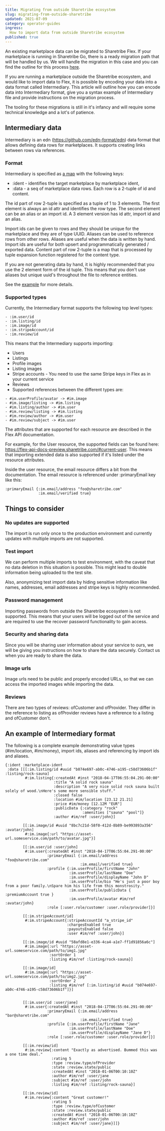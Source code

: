 ```yaml
---
title: Migrating from outside Sharetribe ecosystem
slug: migrating-from-outside-sharetribe
updated: 2021-07-09
category: operator-guides
ingress:
  How to import data from outside Sharetribe ecosystem
published: true
---
```


An existing marketplace data can be migrated to Sharetribe Flex. If your marketplace is running in Sharetribe Go, there is a ready migration path that will be handled by us. We will handle the migration in this case and you can find the outline for this process [here](https://www.sharetribe.com/docs/operator-guides/go-to-flex-migration/).

If you are running a marketplace outside the Sharetribe ecosystem, and would like to import data to Flex, it is possible by encoding your data into a data format called Intermediary. This article will outline how you can encode data into Intermediary format, give you a syntax example of Intermediary file and provide instructions on the migration process.

The tooling for these migrations is still in it's infancy and will require some technical knowledge and a lot's of patience.

## Intermediary data

Intermediary is an edn (https://github.com/edn-format/edn) data format that allows defining data rows for marketplaces. It supports creating links between rows via references.

### Format
Intermediary is specified as [a map](https://clojure.org/reference/data_structures#Maps) with the following keys:

- :ident - identifies the target marketplace by marketplace ident,
- :data - a seq of marketplace data rows. Each row is a 2-tuple of id and content.

The id part of row 2-tuple is specified as a tuple of 1 to 3 elements. The first element is always an id attr and identifies the row type. The second element can be an alias or an import id. A 3 element version has id attr, import id and an alias.

Import ids can be given to rows and they should be unique for the marketplace and they are of type UUID. Aliases can be used to reference rows from other rows. Aliases are useful when the data is written by hand. Import ids are useful for both upsert and programmatically generated / exported data. Content part of row 2-tuple is a map that is processed by tuple expansion function registered for the content type.

If you are not generating data by hand, it is highly recommended that you use the 2 element form of the id tuple. This means that you don't use aliases but unique uuid's throughout the file to reference entities. 

See the [example](#an-example-of-intermediary-format) for more details.

### Supported types

Currently, the Intermediary format supports the following top level types:

```
- :im.user/id
- :im.listing/id
- :im.image/id
- :im.stripeAccount/id
- :im.review/id
```

This means that the Intermediary supports importing:

- Users
- Listings
- Profile images
- Listing images
- Stripe accounts - You need to use the same Stripe keys in Flex as in your current service
- Reviews
- Supported references between the different types are:

```
- #im.userProfile/avatar -> #im.image
- #im.image/listing -> #im.listing
- #im.listing/author -> #im.user
- #im.review/listing -> #im.listing
- #im.review/author -> #im.user
- #im.review/subject -> #im.user
```

The attributes that are supported for each resource are described in the Flex API documentation.

For example, for the User resource, the supported fields can be found here: https://flex-api-docs-preview.sharetribe.com/#current-user. This means that importing extended data is also supported if it's listed under the resource attributes.

Inside the user resource, the email resource differs a bit from the documentation. The email resource is referenced under :primaryEmail key like this:

```
:primaryEmail {:im.email/address "foo@sharetribe.com"
               :im.email/verified true}
```

## Things to consider

### No updates are supported
The import is run only once to the production environment and currently updates with multiple imports are not supported.

### Test import
We can perform multiple imports to test environment, with the caveat that no data deletion in this situation is possible. This might lead to double information being uploaded to the test site.

Also, anonymizing test import data by hiding sensitive information like names, addresses, email addresses and stripe keys is highly recommended.

### Password management
Importing passwords from outside the Sharetribe ecosystem is not supported. This means that your users will be logged out of the service and are required to use the recover password functionality to gain access.

### Security and sharing data
Since you will be sharing user information about your service to ours, we will be giving you instructions on how to share the data securely. Contact us when you are ready to share the data.

### Image urls
Image urls need to be public and properly encoded URLs, so that we can access the imported images while importing the data.

### Reviews
There are two types of reviews: ofCustomer and ofProvider. They differ in the reference to listing as ofProvider reviews have a reference to a listing and ofCustomer don't.

## An example of Intermediary format

The following is a  complete example demonstrating value types (#im/location, #im/money), import ids, aliases and referencing by import ids and aliases.

```
{:ident :marketplace-ident
 :data [[[:im.listing/id #uuid "b074e697-ab0c-4746-a195-c58d73606b1f" :listing/rock-sauna]
         #:im.listing{:createdAt #inst "2018-04-17T06:55:04.291-00:00"
                      :title "A solid rock sauna"
                      :description "A very nice solid rock sauna built solely of wood.\nHere's some more sensible stuff."
                      :closed false
                      :location #im/location [23.12 21.21]
                      :price #im/money [12.12M "EUR"]
                      :publicData {:category "rock"
                                   :amenities ["sauna" "pool"]}
                      :author #im/ref :user/john}]

        [[:im.image/id #uuid "8bc7c21d-58f0-412d-8b89-be993893a356" :avatar/john]
         #:im.image{:url "https://asset-url.someservice.com/path/to/avatar.jpg"}]

        [[:im.user/id :user/john]
         #:im.user{:createdAt #inst "2018-04-17T06:55:04.291-00:00"
                   :primaryEmail {:im.email/address "foo@sharetribe.com"
                                  :im.email/verified true}
                   :profile {:im.userProfile/firstName "John"
                             :im.userProfile/lastName "Doe"
                             :im.userProfile/displayName "John D"
                             :im.userProfile/bio "He's just a poor boy from a poor family.\nSpare him his life from this monstrosity."
                             :im.userProfile/publicData { :premiumAccount true }
                             :im.userProfile/avatar #im/ref :avatar/john}
                   :role [:user.role/customer :user.role/provider]}]

        [[:im.stripeAccount/id]
         #:im.stripeAccount{:stripeAccountId "a_stripe_id"
                            :chargesEnabled true
                            :payoutsEnabled false
                            :user #im/ref :user/john}]

        [[:im.image/id #uuid "58afd8e1-e336-4ca4-a1e7-ff1d91856a6c"]
         #:im.image{:url "https://asset-url.someservice.com/path/to/img1.jpg"
                    :sortOrder 1
                    :listing #im/ref :listing/rock-sauna}]

        [[:im.image/id]
         #:im.image{:url "https://asset-url.someservice.com/path/to/img2.jpg"
                    :sortOrder 2
                    :listing #im/ref [:im.listing/id #uuid "b074e697-ab0c-4746-a195-c58d73606b1f"]}]


        [[:im.user/id :user/jane]
         #:im.user{:createdAt #inst "2018-04-17T06:55:04.291-00:00"
                   :primaryEmail {:im.email/address "bar@sharetribe.com"
                                  :im.email/verified true}
                   :profile {:im.userProfile/firstName "Jane"
                             :im.userProfile/lastName "Doe"
                             :im.userProfile/displayName "Jane D"}
                   :role [:user.role/customer :user.role/provider]}]

        [[:im.review/id]
         #:im.review{:content "Exactly as advertised. Bummed this was a one time deal."
                     :rating 5
                     :type :review.type/ofProvider
                     :state :review.state/public
                     :createdAt #inst "2018-01-06T00:10:10Z"
                     :author #im/ref :user/jane
                     :subject #im/ref :user/john
                     :listing #im/ref :listing/rock-sauna}]

        [[:im.review/id]
         #:im.review{:content "Great customer!"
                     :rating 5
                     :type :review.type/ofCustomer
                     :state :review.state/public
                     :createdAt #inst "2018-01-06T00:10:10Z"
                     :author #im/ref :user/john
                     :subject #im/ref :user/jane}]]}
```                     
